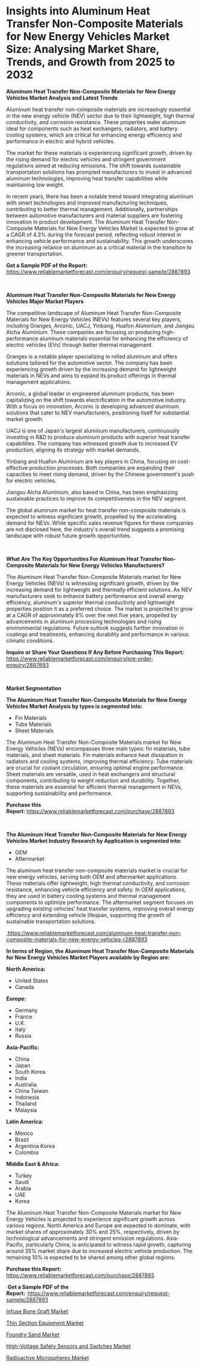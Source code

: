 <p><h1>Insights into Aluminum Heat Transfer Non-Composite Materials for New Energy Vehicles Market Size: Analysing Market Share, Trends, and Growth from 2025 to 2032</h1></p><p><strong>Aluminum Heat Transfer Non-Composite Materials for New Energy Vehicles Market Analysis and Latest Trends</strong></p>
<p><p>Aluminum heat transfer non-composite materials are increasingly essential in the new energy vehicle (NEV) sector due to their lightweight, high thermal conductivity, and corrosion resistance. These properties make aluminum ideal for components such as heat exchangers, radiators, and battery cooling systems, which are critical for enhancing energy efficiency and performance in electric and hybrid vehicles.</p><p>The market for these materials is experiencing significant growth, driven by the rising demand for electric vehicles and stringent government regulations aimed at reducing emissions. The shift towards sustainable transportation solutions has prompted manufacturers to invest in advanced aluminum technologies, improving heat transfer capabilities while maintaining low weight.</p><p>In recent years, there has been a notable trend toward integrating aluminum with smart technologies and improved manufacturing techniques, contributing to better thermal management. Additionally, partnerships between automotive manufacturers and material suppliers are fostering innovation in product development. The Aluminum Heat Transfer Non-Composite Materials for New Energy Vehicles Market is expected to grow at a CAGR of 4.3% during the forecast period, reflecting robust interest in enhancing vehicle performance and sustainability. This growth underscores the increasing reliance on aluminum as a critical material in the transition to greener transportation.</p></p>
<p><strong>Get a Sample PDF of the Report:&nbsp;</strong> <a href="https://www.reliablemarketforecast.com/enquiry/request-sample/2887893?utm_campaign=1890&utm_medium=2&utm_source=Github&utm_content=ia&utm_term=14032025&utm_id=aluminum-heat-transfer-non-composite-materials-for-new-energy-vehicles">https://www.reliablemarketforecast.com/enquiry/request-sample/2887893</a></p>
<p>&nbsp;</p>
<p><strong>Aluminum Heat Transfer Non-Composite Materials for New Energy Vehicles Major Market Players</strong></p>
<p><p>The competitive landscape of Aluminum Heat Transfer Non-Composite Materials for New Energy Vehicles (NEVs) features several key players, including Granges, Arconic, UACJ, Yinbang, Huafon Aluminium, and Jiangsu Alcha Aluminium. These companies are focusing on producing high-performance aluminum materials essential for enhancing the efficiency of electric vehicles (EVs) through better thermal management.</p><p>Granges is a notable player specializing in rolled aluminum and offers solutions tailored for the automotive sector. The company has been experiencing growth driven by the increasing demand for lightweight materials in NEVs and aims to expand its product offerings in thermal management applications.</p><p>Arconic, a global leader in engineered aluminum products, has been capitalizing on the shift towards electrification in the automotive industry. With a focus on innovation, Arconic is developing advanced aluminum solutions that cater to NEV manufacturers, positioning itself for substantial market growth.</p><p>UACJ is one of Japan's largest aluminum manufacturers, continuously investing in R&D to produce aluminum products with superior heat transfer capabilities. The company has witnessed growth due to increased EV production, aligning its strategy with market demands.</p><p>Yinbang and Huafon Aluminium are key players in China, focusing on cost-effective production processes. Both companies are expanding their capacities to meet rising demand, driven by the Chinese government's push for electric vehicles.</p><p>Jiangsu Alcha Aluminium, also based in China, has been emphasizing sustainable practices to improve its competitiveness in the NEV segment. </p><p>The global aluminum market for heat transfer non-composite materials is expected to witness significant growth, propelled by the accelerating demand for NEVs. While specific sales revenue figures for these companies are not disclosed here, the industry's overall trend suggests a promising landscape with robust future growth opportunities.</p></p>
<p>&nbsp;</p>
<p><strong>What Are The Key Opportunities For Aluminum Heat Transfer Non-Composite Materials for New Energy Vehicles Manufacturers?</strong></p>
<p><p>The Aluminum Heat Transfer Non-Composite Materials market for New Energy Vehicles (NEVs) is witnessing significant growth, driven by the increasing demand for lightweight and thermally efficient solutions. As NEV manufacturers seek to enhance battery performance and overall energy efficiency, aluminum's superior thermal conductivity and lightweight properties position it as a preferred choice. The market is projected to grow at a CAGR of approximately 8% over the next five years, propelled by advancements in aluminum processing technologies and rising environmental regulations. Future outlook suggests further innovation in coatings and treatments, enhancing durability and performance in various climatic conditions.</p></p>
<p><strong>Inquire or Share Your Questions If Any Before Purchasing This Report:</strong> <a href="https://www.reliablemarketforecast.com/enquiry/pre-order-enquiry/2887893?utm_campaign=1890&utm_medium=2&utm_source=Github&utm_content=ia&utm_term=14032025&utm_id=aluminum-heat-transfer-non-composite-materials-for-new-energy-vehicles">https://www.reliablemarketforecast.com/enquiry/pre-order-enquiry/2887893</a></p>
<p>&nbsp;</p>
<p><strong>Market Segmentation</strong></p>
<p><strong>The Aluminum Heat Transfer Non-Composite Materials for New Energy Vehicles Market Analysis by types is segmented into:</strong></p>
<p><ul><li>Fin Materials</li><li>Tube Materials</li><li>Sheet Materials</li></ul></p>
<p><p>The Aluminum Heat Transfer Non-Composite Materials market for New Energy Vehicles (NEVs) encompasses three main types: fin materials, tube materials, and sheet materials. Fin materials enhance heat dissipation in radiators and cooling systems, improving thermal efficiency. Tube materials are crucial for coolant circulation, ensuring optimal engine performance. Sheet materials are versatile, used in heat exchangers and structural components, contributing to weight reduction and durability. Together, these materials are essential for efficient thermal management in NEVs, supporting sustainability and performance.</p></p>
<p><strong>Purchase this Report:&nbsp;</strong><a href="https://www.reliablemarketforecast.com/purchase/2887893?utm_campaign=1890&utm_medium=2&utm_source=Github&utm_content=ia&utm_term=14032025&utm_id=aluminum-heat-transfer-non-composite-materials-for-new-energy-vehicles">https://www.reliablemarketforecast.com/purchase/2887893</a></p>
<p>&nbsp;</p>
<p><strong>The Aluminum Heat Transfer Non-Composite Materials for New Energy Vehicles Market Industry Research by Application is segmented into:</strong></p>
<p><ul><li>OEM</li><li>Aftermarket</li></ul></p>
<p><p>The aluminum heat transfer non-composite materials market is crucial for new energy vehicles, serving both OEM and aftermarket applications. These materials offer lightweight, high thermal conductivity, and corrosion resistance, enhancing vehicle efficiency and safety. In OEM applications, they are used in battery cooling systems and thermal management components to optimize performance. The aftermarket segment focuses on upgrading existing vehicles’ heat transfer systems, improving overall energy efficiency and extending vehicle lifespan, supporting the growth of sustainable transportation solutions.</p></p>
<p><a href="https://www.reliablemarketforecast.com/aluminum-heat-transfer-non-composite-materials-for-new-energy-vehicles-r2887893?utm_campaign=1890&utm_medium=2&utm_source=Github&utm_content=ia&utm_term=14032025&utm_id=aluminum-heat-transfer-non-composite-materials-for-new-energy-vehicles">&nbsp;https://www.reliablemarketforecast.com/aluminum-heat-transfer-non-composite-materials-for-new-energy-vehicles-r2887893</a></p>
<p><strong>In terms of Region, the Aluminum Heat Transfer Non-Composite Materials for New Energy Vehicles Market Players available by Region are:</strong></p>
<p>
    <p> <strong> North America: </strong>
        <ul>
            <li>United States</li>
            <li>Canada</li>
        </ul>
        </p> 
    <p> <strong> Europe: </strong>
        <ul>
            <li>Germany</li>
            <li>France</li>
            <li>U.K.</li>
            <li>Italy</li>
            <li>Russia</li>
        </ul>
        </p> 
    <p> <strong> Asia-Pacific: </strong>
        <ul>
            <li>China</li>
            <li>Japan</li>
            <li>South Korea</li>
            <li>India</li>
            <li>Australia</li>
            <li>China Taiwan</li>
            <li>Indonesia</li>
            <li>Thailand</li>
            <li>Malaysia</li>
        </ul>
        </p> 
    <p> <strong> Latin America: </strong>
        <ul>
            <li>Mexico</li>
            <li>Brazil</li>
            <li>Argentina Korea</li>
            <li>Colombia</li>
        </ul>
        </p> 
    <p> <strong> Middle East & Africa: </strong>
        <ul>
            <li>Turkey</li>
            <li>Saudi</li>
            <li>Arabia</li>
            <li>UAE</li>
            <li>Korea</li>
        </ul>
    </p>
    </p>
<p><p>The Aluminum Heat Transfer Non-Composite Materials market for New Energy Vehicles is projected to experience significant growth across various regions. North America and Europe are expected to dominate, with market shares of approximately 30% and 25%, respectively, driven by technological advancements and stringent emission regulations. Asia-Pacific, particularly China, is anticipated to witness rapid growth, capturing around 35% market share due to increased electric vehicle production. The remaining 10% is expected to be shared among other global regions.</p></p>
<p><strong>Purchase this Report: </strong><a href="https://www.reliablemarketforecast.com/purchase/2887893?utm_campaign=1890&utm_medium=2&utm_source=Github&utm_content=ia&utm_term=14032025&utm_id=aluminum-heat-transfer-non-composite-materials-for-new-energy-vehicles">https://www.reliablemarketforecast.com/purchase/2887893</a></p>
<p>&nbsp;<strong>Get a Sample PDF of the Report:&nbsp;&nbsp;</strong><a href="https://www.reliablemarketforecast.com/enquiry/request-sample/2887893?utm_campaign=1890&utm_medium=2&utm_source=Github&utm_content=ia&utm_term=14032025&utm_id=aluminum-heat-transfer-non-composite-materials-for-new-energy-vehicles">https://www.reliablemarketforecast.com/enquiry/request-sample/2887893</a></p>
<p><strong></strong></p>
<p><p><a href="https://github.com/lelahokendo/Market-Research-Report-List-1/blob/main/infuse-bone-graft-market.md?utm_campaign=1890&utm_medium=2&utm_source=Github&utm_content=ia&utm_term=14032025&utm_id=aluminum-heat-transfer-non-composite-materials-for-new-energy-vehicles">Infuse Bone Graft Market</a></p><p><a href="https://github.com/hatlepigna2s/Market-Research-Report-List-1/blob/main/thin-section-equipment-market.md?utm_campaign=1890&utm_medium=2&utm_source=Github&utm_content=ia&utm_term=14032025&utm_id=aluminum-heat-transfer-non-composite-materials-for-new-energy-vehicles">Thin Section Equipment Market</a></p><p><a href="https://github.com/wantadhagino/Market-Research-Report-List-1/blob/main/foundry-sand-market.md?utm_campaign=1890&utm_medium=2&utm_source=Github&utm_content=ia&utm_term=14032025&utm_id=aluminum-heat-transfer-non-composite-materials-for-new-energy-vehicles">Foundry Sand Market</a></p><p><a href="https://github.com/vestadjogile/Market-Research-Report-List-1/blob/main/high-voltage-safety-sensors-and-switches-market.md?utm_campaign=1890&utm_medium=2&utm_source=Github&utm_content=ia&utm_term=14032025&utm_id=aluminum-heat-transfer-non-composite-materials-for-new-energy-vehicles">High-Voltage Safety Sensors and Switches Market</a></p><p><a href="https://github.com/stunzkocotpv/Market-Research-Report-List-1/blob/main/radioactive-microspheres-market.md?utm_campaign=1890&utm_medium=2&utm_source=Github&utm_content=ia&utm_term=14032025&utm_id=aluminum-heat-transfer-non-composite-materials-for-new-energy-vehicles">Radioactive Microspheres Market</a></p></p>